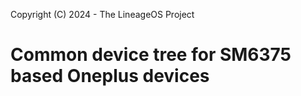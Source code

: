Copyright (C) 2024 - The LineageOS Project

Common device tree for SM6375 based Oneplus devices
================================================
